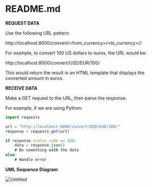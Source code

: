 # README.md

**REQUEST DATA**

Use the following URL pattern:

http://localhost:8000/convert/<from_currency>/<to_currency>//

For example, to convert 100 US dollars to euros, the URL would be: 

http://localhost:8000/convert/USD/EUR/100/ 

This would return the result in an HTML template that displays the converted amount in euros.

**RECEIVE DATA** 

Make a GET request to the URL, then parse the response. 

For example, if we are using Python:

```jsx
import requests

url = "http://localhost:8000/convert/USD/EUR/100/"
response = requests.get(url)

if response.status_code == 200:
    data = response.json()
    # Do something with the data
else:
    # Handle error
```

**UML Sequence Diagram**

![Untitled](README%20md/Untitled.png)
